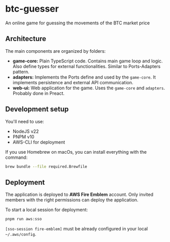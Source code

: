 # btc-guesser

An online game for guessing the movements of the BTC market price

## Architecture

The main components are organized by folders:

- **game-core:** Plain TypeScript code. Contains main game loop and logic. Also define types for external functionalities. Similar to Ports-Adapters pattern.
- **adapters:** Implements the Ports define and used by the `game-core`. It implements persistence and external API communication.
- **web-ui:** Web application for the game. Uses the `game-core` and `adapters`. Probably done in Preact.

## Development setup

You'll need to use:

- NodeJS v22
- PNPM v10
- AWS-CLI for deployment

If you use Homebrew on macOs, you can install everything with the command:

```bash
brew bundle --file required.Brewfile
```

## Deployment

The application is deployed to **AWS Fire Emblem** account. Only invited members with the right permissions can deploy the application.

To start a local session for deployment:

```bash
pnpm run aws:sso
```

`[sso-session fire-emblem]` must be already configured in your local `~/.aws/config`.
